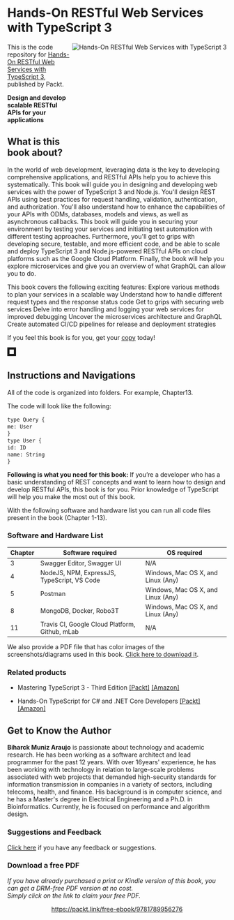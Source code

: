 


# Hands-On RESTful Web Services with TypeScript 3

<a href="https://www.packtpub.com/application-development/hands-restful-web-services-typescript-3?utm_source=github&utm_medium=repository&utm_campaign=9781789956276 "><img src="https://dz13w8afd47il.cloudfront.net/sites/default/files/imagecache/ppv4_main_book_cover/B13139_Mockupcover.png" alt="Hands-On RESTful Web Services with TypeScript 3" height="256px" align="right"></a>

This is the code repository for [Hands-On RESTful Web Services with TypeScript 3](https://www.packtpub.com/application-development/hands-restful-web-services-typescript-3?utm_source=github&utm_medium=repository&utm_campaign=9781789956276 ), published by Packt.

**Design and develop scalable RESTful APIs for your applications**

## What is this book about?
In the world of web development, leveraging data is the key to developing comprehensive applications, and RESTful APIs help you to achieve this systematically. This book will guide you in designing and developing web services with the power of TypeScript 3 and Node.js. You'll design REST APIs using best practices for request handling, validation, authentication, and authorization. You'll also understand how to enhance the capabilities of your APIs with ODMs, databases, models and views, as well as asynchronous callbacks. This book will guide you in securing your environment by testing your services and initiating test automation with different testing approaches. Furthermore, you'll get to grips with developing secure, testable, and more efficient code, and be able to scale and deploy TypeScript 3 and Node.js-powered RESTful APIs on cloud platforms such as the Google Cloud Platform. Finally, the book will help you explore microservices and give you an overview of what GraphQL can allow you to do.

This book covers the following exciting features:
Explore various methods to plan your services in a scalable way 
Understand how to handle different request types and the response status code 
Get to grips with securing web services 
Delve into error handling and logging your web services for improved debugging 
Uncover the microservices architecture and GraphQL 
Create automated CI/CD pipelines for release and deployment strategies 

If you feel this book is for you, get your [copy](https://www.amazon.com/dp/1789956277) today!

<a href="https://www.packtpub.com/?utm_source=github&utm_medium=banner&utm_campaign=GitHubBanner"><img src="https://raw.githubusercontent.com/PacktPublishing/GitHub/master/GitHub.png" 
alt="https://www.packtpub.com/" border="5" /></a>

## Instructions and Navigations
All of the code is organized into folders. For example, Chapter13.

The code will look like the following:
```
type Query {
me: User
}
type User {
id: ID
name: String
}
```

**Following is what you need for this book:**
If you’re a developer who has a basic understanding of REST concepts and want to learn how to design and develop RESTful APIs, this book is for you. Prior knowledge of TypeScript will help you make the most out of this book.	

With the following software and hardware list you can run all code files present in the book (Chapter 1-13).
### Software and Hardware List
| Chapter | Software required                                | OS required |
| -------- | ------------------------------------------------| ----------------------------------- |
| 3        | Swagger Editor, Swagger UI                      | N/A |
| 4        | NodeJS, NPM, ExpressJS, TypeScript, VS Code     | Windows, Mac OS X, and Linux (Any) |
| 5        | Postman                                         | Windows, Mac OS X, and Linux (Any) |
| 8        | MongoDB, Docker, Robo3T                         | Windows, Mac OS X, and Linux (Any) |
| 11       | Travis CI, Google Cloud  Platform, Github, mLab | N/A |

We also provide a PDF file that has color images of the screenshots/diagrams used in this book. [Click here to download it](https://www.packtpub.com/sites/default/files/downloads/9781789956276_ColorImages.pdf).

### Related products
* Mastering TypeScript 3 - Third Edition [[Packt]](https://www.packtpub.com/application-development/mastering-typescript-3-third-edition?utm_source=github&utm_medium=repository&utm_campaign=9781789536706 ) [[Amazon]](https://www.amazon.com/dp/1789536707)

* Hands-On TypeScript for C# and .NET Core Developers [[Packt]](https://www.packtpub.com/application-development/hands-typescript-c-and-net-core-developers?utm_source=github&utm_medium=repository&utm_campaign=9781789130287 ) [[Amazon]](https://www.amazon.com/dp/178913028X)


## Get to Know the Author
**Biharck Muniz Araujo**
is passionate about technology and academic research. He has been working as a software architect and lead programmer for the past 12 years. With over 16years' experience, he has been working with technology in relation to large-scale problems associated with web projects that demanded high-security standards for information transmission in companies in a variety of sectors, including telecoms, health, and finance. His background is in computer science, and he has a Master's degree in Electrical Engineering and a Ph.D. in Bioinformatics. Currently, he is focused on performance and algorithm design.

### Suggestions and Feedback
[Click here](https://docs.google.com/forms/d/e/1FAIpQLSdy7dATC6QmEL81FIUuymZ0Wy9vH1jHkvpY57OiMeKGqib_Ow/viewform) if you have any feedback or suggestions.


### Download a free PDF

 <i>If you have already purchased a print or Kindle version of this book, you can get a DRM-free PDF version at no cost.<br>Simply click on the link to claim your free PDF.</i>
<p align="center"> <a href="https://packt.link/free-ebook/9781789956276">https://packt.link/free-ebook/9781789956276 </a> </p>